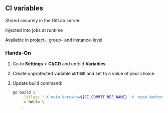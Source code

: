 <!-- .slide: id="gitlab_ci_variables" -->

## CI variables

Stored securely in the GitLab server

Injected into jobs at runtime

Available in project-, group- and instance-level

### Hands-On

1. Go to **Settings** > **CI/CD** and unfold **Variables**
1. Create unprotected variable `AUTHOR` and set to a value of your choice
1. Update build command:

    ```bash
    go build \
        -ldflags "-X main.Version=${CI_COMMIT_REF_NAME} -X 'main.Author=${AUTHOR}'" \
        -o hello \
        .
    ```
